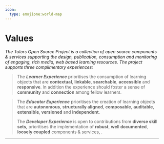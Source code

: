 ```yaml
---
icon:
  type: emojione:world-map
---
```

# Values

*The Tutors Open Source Project is a collection of open source components & services supporting the design, publication, consumption and monitoring of engaging, rich media, web based learning resources. The project supports three complimentary experiences:*

> The ***Learner Experience*** prioritises the consumption of learning objects  that are **contextual**, **linkable**, **searchable**, **accessible** and **responsive**. In addition the experience should foster a sense of **community** and **connection** among fellow learners. 

> The ***Educator Experience*** prioritises the creation of learning objects that are **autonomous**, **structurally aligned**, **composable**,  **auditable**, **extensible**, **versioned** and **independent**.
>
> The ***Developer Experience*** is open to contributions from **diverse skill sets**, prioritises the implementation of **robust**, **well documented**, **loosely coupled** components & services, .

---
